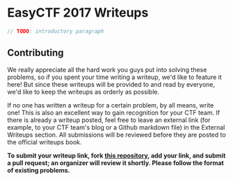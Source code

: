 # EasyCTF 2017 Writeups

```java
// TODO: introductory paragraph
```

## Contributing

We really appreciate all the hard work you guys put into solving these problems, so if you spent your time writing a writeup, we'd like to feature it here! But since these writeups will be provided to and read by everyone, we'd like to keep the writeups as orderly as possible.

If no one has written a writeup for a certain problem, by all means, write one! This is also an excellent way to gain recognition for your CTF team. If there is already a writeup posted, feel free to leave an external link \(for example, to your CTF team's blog or a Github markdown file\) in the External Writeups section. All submissions will be reviewed before they are posted to the official writeups book.

**To submit your writeup link, fork **[**this repository**](https://github.com/EasyCTF/easyctf-2017-writeups)**, add your link, and submit a pull request; an organizer will review it shortly. Please follow the format of existing problems.**

